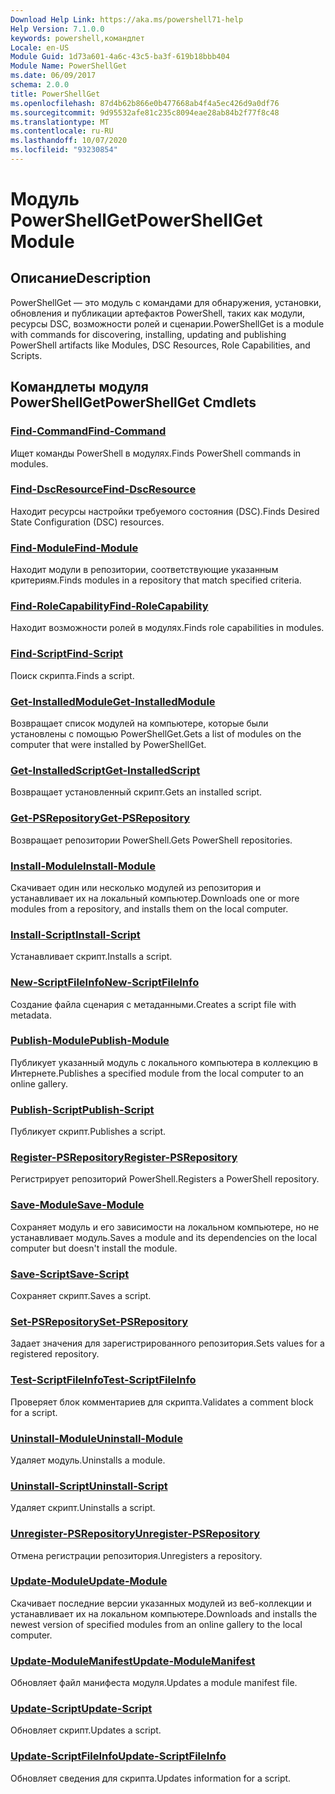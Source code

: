 ```yaml
---
Download Help Link: https://aka.ms/powershell71-help
Help Version: 7.1.0.0
keywords: powershell,командлет
Locale: en-US
Module Guid: 1d73a601-4a6c-43c5-ba3f-619b18bbb404
Module Name: PowerShellGet
ms.date: 06/09/2017
schema: 2.0.0
title: PowerShellGet
ms.openlocfilehash: 87d4b62b866e0b477668ab4f4a5ec426d9a0df76
ms.sourcegitcommit: 9d95532afe81c235c8094eae28ab84b2f77f8c48
ms.translationtype: MT
ms.contentlocale: ru-RU
ms.lasthandoff: 10/07/2020
ms.locfileid: "93230854"
---
```

# <span data-ttu-id="7440d-103">Модуль PowerShellGet</span><span class="sxs-lookup"><span data-stu-id="7440d-103">PowerShellGet Module</span></span>

## <span data-ttu-id="7440d-104">Описание</span><span class="sxs-lookup"><span data-stu-id="7440d-104">Description</span></span>

<span data-ttu-id="7440d-105">PowerShellGet — это модуль с командами для обнаружения, установки, обновления и публикации артефактов PowerShell, таких как модули, ресурсы DSC, возможности ролей и сценарии.</span><span class="sxs-lookup"><span data-stu-id="7440d-105">PowerShellGet is a module with commands for discovering, installing, updating and publishing PowerShell artifacts like Modules, DSC Resources, Role Capabilities, and Scripts.</span></span>

## <span data-ttu-id="7440d-106">Командлеты модуля PowerShellGet</span><span class="sxs-lookup"><span data-stu-id="7440d-106">PowerShellGet Cmdlets</span></span>

### [<span data-ttu-id="7440d-107">Find-Command</span><span class="sxs-lookup"><span data-stu-id="7440d-107">Find-Command</span></span>](Find-Command.md)
<span data-ttu-id="7440d-108">Ищет команды PowerShell в модулях.</span><span class="sxs-lookup"><span data-stu-id="7440d-108">Finds PowerShell commands in modules.</span></span>

### [<span data-ttu-id="7440d-109">Find-DscResource</span><span class="sxs-lookup"><span data-stu-id="7440d-109">Find-DscResource</span></span>](Find-DscResource.md)
<span data-ttu-id="7440d-110">Находит ресурсы настройки требуемого состояния (DSC).</span><span class="sxs-lookup"><span data-stu-id="7440d-110">Finds Desired State Configuration (DSC) resources.</span></span>

### [<span data-ttu-id="7440d-111">Find-Module</span><span class="sxs-lookup"><span data-stu-id="7440d-111">Find-Module</span></span>](Find-Module.md)
<span data-ttu-id="7440d-112">Находит модули в репозитории, соответствующие указанным критериям.</span><span class="sxs-lookup"><span data-stu-id="7440d-112">Finds modules in a repository that match specified criteria.</span></span>

### [<span data-ttu-id="7440d-113">Find-RoleCapability</span><span class="sxs-lookup"><span data-stu-id="7440d-113">Find-RoleCapability</span></span>](Find-RoleCapability.md)
<span data-ttu-id="7440d-114">Находит возможности ролей в модулях.</span><span class="sxs-lookup"><span data-stu-id="7440d-114">Finds role capabilities in modules.</span></span>

### [<span data-ttu-id="7440d-115">Find-Script</span><span class="sxs-lookup"><span data-stu-id="7440d-115">Find-Script</span></span>](Find-Script.md)
<span data-ttu-id="7440d-116">Поиск скрипта.</span><span class="sxs-lookup"><span data-stu-id="7440d-116">Finds a script.</span></span>

### [<span data-ttu-id="7440d-117">Get-InstalledModule</span><span class="sxs-lookup"><span data-stu-id="7440d-117">Get-InstalledModule</span></span>](Get-InstalledModule.md)
<span data-ttu-id="7440d-118">Возвращает список модулей на компьютере, которые были установлены с помощью PowerShellGet.</span><span class="sxs-lookup"><span data-stu-id="7440d-118">Gets a list of modules on the computer that were installed by PowerShellGet.</span></span>

### [<span data-ttu-id="7440d-119">Get-InstalledScript</span><span class="sxs-lookup"><span data-stu-id="7440d-119">Get-InstalledScript</span></span>](Get-InstalledScript.md)
<span data-ttu-id="7440d-120">Возвращает установленный скрипт.</span><span class="sxs-lookup"><span data-stu-id="7440d-120">Gets an installed script.</span></span>

### [<span data-ttu-id="7440d-121">Get-PSRepository</span><span class="sxs-lookup"><span data-stu-id="7440d-121">Get-PSRepository</span></span>](Get-PSRepository.md)
<span data-ttu-id="7440d-122">Возвращает репозитории PowerShell.</span><span class="sxs-lookup"><span data-stu-id="7440d-122">Gets PowerShell repositories.</span></span>

### [<span data-ttu-id="7440d-123">Install-Module</span><span class="sxs-lookup"><span data-stu-id="7440d-123">Install-Module</span></span>](Install-Module.md)
<span data-ttu-id="7440d-124">Скачивает один или несколько модулей из репозитория и устанавливает их на локальный компьютер.</span><span class="sxs-lookup"><span data-stu-id="7440d-124">Downloads one or more modules from a repository, and installs them on the local computer.</span></span>

### [<span data-ttu-id="7440d-125">Install-Script</span><span class="sxs-lookup"><span data-stu-id="7440d-125">Install-Script</span></span>](Install-Script.md)
<span data-ttu-id="7440d-126">Устанавливает скрипт.</span><span class="sxs-lookup"><span data-stu-id="7440d-126">Installs a script.</span></span>

### [<span data-ttu-id="7440d-127">New-ScriptFileInfo</span><span class="sxs-lookup"><span data-stu-id="7440d-127">New-ScriptFileInfo</span></span>](New-ScriptFileInfo.md)
<span data-ttu-id="7440d-128">Создание файла сценария с метаданными.</span><span class="sxs-lookup"><span data-stu-id="7440d-128">Creates a script file with metadata.</span></span>

### [<span data-ttu-id="7440d-129">Publish-Module</span><span class="sxs-lookup"><span data-stu-id="7440d-129">Publish-Module</span></span>](Publish-Module.md)
<span data-ttu-id="7440d-130">Публикует указанный модуль с локального компьютера в коллекцию в Интернете.</span><span class="sxs-lookup"><span data-stu-id="7440d-130">Publishes a specified module from the local computer to an online gallery.</span></span>

### [<span data-ttu-id="7440d-131">Publish-Script</span><span class="sxs-lookup"><span data-stu-id="7440d-131">Publish-Script</span></span>](Publish-Script.md)
<span data-ttu-id="7440d-132">Публикует скрипт.</span><span class="sxs-lookup"><span data-stu-id="7440d-132">Publishes a script.</span></span>

### [<span data-ttu-id="7440d-133">Register-PSRepository</span><span class="sxs-lookup"><span data-stu-id="7440d-133">Register-PSRepository</span></span>](Register-PSRepository.md)
<span data-ttu-id="7440d-134">Регистрирует репозиторий PowerShell.</span><span class="sxs-lookup"><span data-stu-id="7440d-134">Registers a PowerShell repository.</span></span>

### [<span data-ttu-id="7440d-135">Save-Module</span><span class="sxs-lookup"><span data-stu-id="7440d-135">Save-Module</span></span>](Save-Module.md)
<span data-ttu-id="7440d-136">Сохраняет модуль и его зависимости на локальном компьютере, но не устанавливает модуль.</span><span class="sxs-lookup"><span data-stu-id="7440d-136">Saves a module and its dependencies on the local computer but doesn't install the module.</span></span>

### [<span data-ttu-id="7440d-137">Save-Script</span><span class="sxs-lookup"><span data-stu-id="7440d-137">Save-Script</span></span>](Save-Script.md)
<span data-ttu-id="7440d-138">Сохраняет скрипт.</span><span class="sxs-lookup"><span data-stu-id="7440d-138">Saves a script.</span></span>

### [<span data-ttu-id="7440d-139">Set-PSRepository</span><span class="sxs-lookup"><span data-stu-id="7440d-139">Set-PSRepository</span></span>](Set-PSRepository.md)
<span data-ttu-id="7440d-140">Задает значения для зарегистрированного репозитория.</span><span class="sxs-lookup"><span data-stu-id="7440d-140">Sets values for a registered repository.</span></span>

### [<span data-ttu-id="7440d-141">Test-ScriptFileInfo</span><span class="sxs-lookup"><span data-stu-id="7440d-141">Test-ScriptFileInfo</span></span>](Test-ScriptFileInfo.md)
<span data-ttu-id="7440d-142">Проверяет блок комментариев для скрипта.</span><span class="sxs-lookup"><span data-stu-id="7440d-142">Validates a comment block for a script.</span></span>

### [<span data-ttu-id="7440d-143">Uninstall-Module</span><span class="sxs-lookup"><span data-stu-id="7440d-143">Uninstall-Module</span></span>](Uninstall-Module.md)
<span data-ttu-id="7440d-144">Удаляет модуль.</span><span class="sxs-lookup"><span data-stu-id="7440d-144">Uninstalls a module.</span></span>

### [<span data-ttu-id="7440d-145">Uninstall-Script</span><span class="sxs-lookup"><span data-stu-id="7440d-145">Uninstall-Script</span></span>](Uninstall-Script.md)
<span data-ttu-id="7440d-146">Удаляет скрипт.</span><span class="sxs-lookup"><span data-stu-id="7440d-146">Uninstalls a script.</span></span>

### [<span data-ttu-id="7440d-147">Unregister-PSRepository</span><span class="sxs-lookup"><span data-stu-id="7440d-147">Unregister-PSRepository</span></span>](Unregister-PSRepository.md)
<span data-ttu-id="7440d-148">Отмена регистрации репозитория.</span><span class="sxs-lookup"><span data-stu-id="7440d-148">Unregisters a repository.</span></span>

### [<span data-ttu-id="7440d-149">Update-Module</span><span class="sxs-lookup"><span data-stu-id="7440d-149">Update-Module</span></span>](Update-Module.md)
<span data-ttu-id="7440d-150">Скачивает последние версии указанных модулей из веб-коллекции и устанавливает их на локальном компьютере.</span><span class="sxs-lookup"><span data-stu-id="7440d-150">Downloads and installs the newest version of specified modules from an online gallery to the local computer.</span></span>

### [<span data-ttu-id="7440d-151">Update-ModuleManifest</span><span class="sxs-lookup"><span data-stu-id="7440d-151">Update-ModuleManifest</span></span>](Update-ModuleManifest.md)
<span data-ttu-id="7440d-152">Обновляет файл манифеста модуля.</span><span class="sxs-lookup"><span data-stu-id="7440d-152">Updates a module manifest file.</span></span>

### [<span data-ttu-id="7440d-153">Update-Script</span><span class="sxs-lookup"><span data-stu-id="7440d-153">Update-Script</span></span>](Update-Script.md)
<span data-ttu-id="7440d-154">Обновляет скрипт.</span><span class="sxs-lookup"><span data-stu-id="7440d-154">Updates a script.</span></span>

### [<span data-ttu-id="7440d-155">Update-ScriptFileInfo</span><span class="sxs-lookup"><span data-stu-id="7440d-155">Update-ScriptFileInfo</span></span>](Update-ScriptFileInfo.md)
<span data-ttu-id="7440d-156">Обновляет сведения для скрипта.</span><span class="sxs-lookup"><span data-stu-id="7440d-156">Updates information for a script.</span></span>

